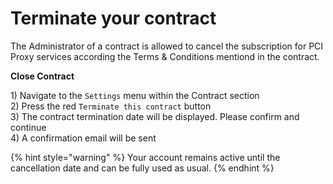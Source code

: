 # Terminate your contract

The Administrator of a contract is allowed to cancel the subscription for PCI Proxy services according the Terms & Conditions mentiond in the contract. 

**Close Contract**

1\) Navigate to the `Settings` menu within the Contract section  
2\) Press the red `Terminate this contract` button  
3\) The contract termination date will be displayed. Please confirm and continue  
4\) A confirmation email will be sent

{% hint style="warning" %}
Your account remains active until the cancellation date and can be fully used as usual. 
{% endhint %}

